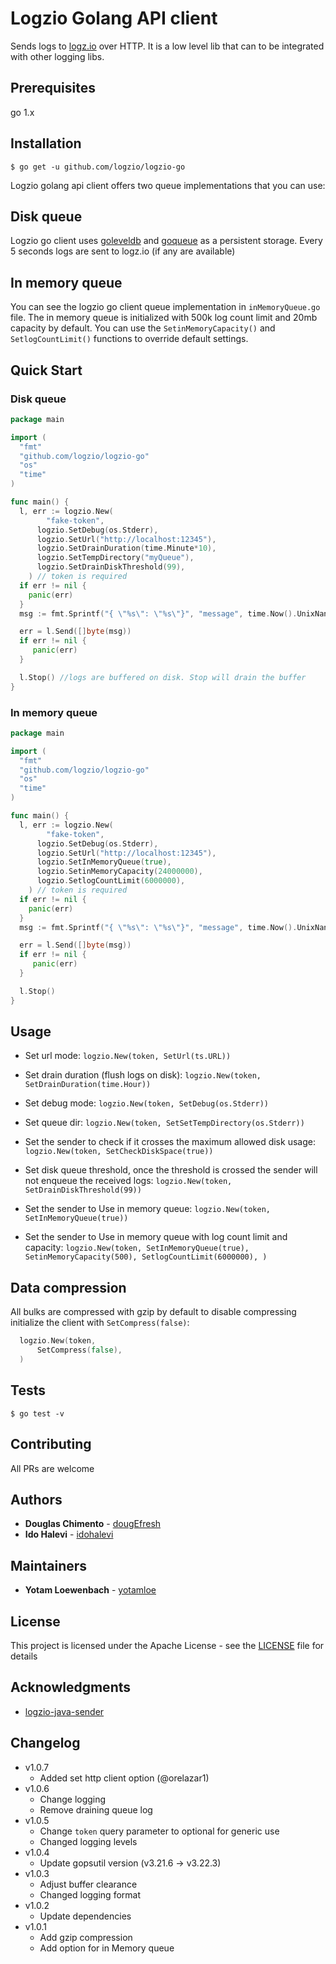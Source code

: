 # Logzio Golang API client

Sends logs to [logz.io](https://logz.io) over HTTP. It is a low level lib that can to be integrated with other logging libs.

[comment]: <> ([![GoDoc][doc-img]][doc] [![Build Status][ci-img]][ci] [![Coverage Status][cov-img]][cov] [![Go Report][report-img]][report])

## Prerequisites
go 1.x

## Installation
```shell
$ go get -u github.com/logzio/logzio-go
```
Logzio golang api client offers two queue implementations that you can use:
## Disk queue
Logzio go client uses [goleveldb](https://github.com/syndtr/goleveldb) and [goqueue](github.com/beeker1121/goque) as a persistent storage.
Every 5 seconds logs are sent to logz.io (if any are available)

## In memory queue
You can see the logzio go client queue implementation in `inMemoryQueue.go` file. The in memory queue is initialized with 500k log count limit and 20mb capacity by default.
You can use the `SetinMemoryCapacity()` and `SetlogCountLimit()` functions to override default settings.


## Quick Start

### Disk queue
```go
package main

import (
  "fmt"
  "github.com/logzio/logzio-go"
  "os"
  "time"
)

func main() {
  l, err := logzio.New(
  		"fake-token",
	  logzio.SetDebug(os.Stderr),
	  logzio.SetUrl("http://localhost:12345"),
	  logzio.SetDrainDuration(time.Minute*10),
	  logzio.SetTempDirectory("myQueue"),
	  logzio.SetDrainDiskThreshold(99),
  	) // token is required
  if err != nil {
    panic(err)
  }
  msg := fmt.Sprintf("{ \"%s\": \"%s\"}", "message", time.Now().UnixNano())

  err = l.Send([]byte(msg))
  if err != nil {
     panic(err)
  }

  l.Stop() //logs are buffered on disk. Stop will drain the buffer
}
```

### In memory queue
```go
package main

import (
  "fmt"
  "github.com/logzio/logzio-go"
  "os"
  "time"
)

func main() {
  l, err := logzio.New(
  		"fake-token",
	  logzio.SetDebug(os.Stderr),
	  logzio.SetUrl("http://localhost:12345"),
	  logzio.SetInMemoryQueue(true),
	  logzio.SetinMemoryCapacity(24000000),
	  logzio.SetlogCountLimit(6000000),
  	) // token is required
  if err != nil {
    panic(err)
  }
  msg := fmt.Sprintf("{ \"%s\": \"%s\"}", "message", time.Now().UnixNano())

  err = l.Send([]byte(msg))
  if err != nil {
     panic(err)
  }

  l.Stop() 
}
```

## Usage

- Set url mode:
    `logzio.New(token, SetUrl(ts.URL))`

- Set drain duration (flush logs on disk):
    `logzio.New(token, SetDrainDuration(time.Hour))`

- Set debug mode:
    `logzio.New(token, SetDebug(os.Stderr))`

- Set queue dir:
    `logzio.New(token, SetSetTempDirectory(os.Stderr))`

- Set the sender to check if it crosses the maximum allowed disk usage:
    `logzio.New(token, SetCheckDiskSpace(true))`

- Set disk queue threshold, once the threshold is crossed the sender will not enqueue the received logs:
    `logzio.New(token, SetDrainDiskThreshold(99))`

- Set the sender to Use in memory queue:
  `logzio.New(token, SetInMemoryQueue(true))`

- Set the sender to Use in memory queue with log count limit and capacity:
  `logzio.New(token,
  SetInMemoryQueue(true),
  SetinMemoryCapacity(500),
  SetlogCountLimit(6000000),
  )`
  
## Data compression
All bulks are compressed with gzip by default to disable compressing initialize the client with `SetCompress(false)`:
```go
  logzio.New(token,
	  SetCompress(false),
  )
```

## Tests

```shell
$ go test -v
```



## Contributing
 All PRs are welcome

## Authors

* **Douglas Chimento**  - [dougEfresh](https://github.com/dougEfresh)
* **Ido Halevi**  - [idohalevi](https://github.com/idohalevi)

## Maintainers
* **Yotam Loewenbach**  - [yotamloe](https://github.com/yotamloe)


## License

This project is licensed under the Apache License - see the [LICENSE](LICENSE) file for details

## Acknowledgments

* [logzio-java-sender](https://github.com/logzio/logzio-java-sender)


## Changelog 

- v1.0.7
    - Added set http client option (@orelazar1)
- v1.0.6
    - Change logging
    - Remove draining queue log
- v1.0.5
    - Change `token` query parameter to optional for generic use
    - Changed logging levels
- v1.0.4
    - Update gopsutil version (v3.21.6 -> v3.22.3)
- v1.0.3
    - Adjust buffer clearance
    - Changed logging format
- v1.0.2
    - Update dependencies
- v1.0.1
    - Add gzip compression
    - Add option for in Memory queue

